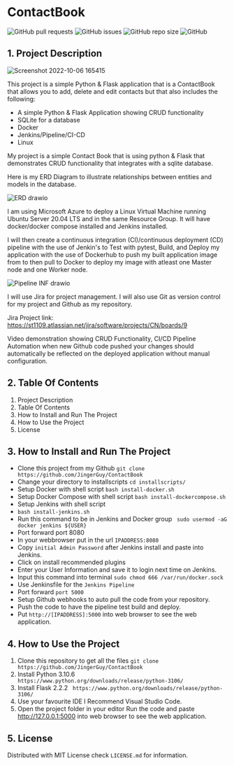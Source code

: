 
# ContactBook

![GitHub pull requests](https://img.shields.io/github/issues-pr/JingerGuy/ContactBook)
![GitHub issues](https://img.shields.io/github/issues/JingerGuy/ContactBook)
![GitHub repo size](https://img.shields.io/github/repo-size/JingerGuy/ContactBook)
![GitHub](https://img.shields.io/github/license/JingerGuy/ContactBook)

## 1. Project Description

![Screenshot 2022-10-06 165415](https://user-images.githubusercontent.com/110673932/194360848-8c52f1b4-f462-48ea-834e-5d269eb338d2.png)


This project is a simple Python & Flask application that is a ContactBook that allows you to add, delete and edit contacts but that also includes the following:
- A simple Python & Flask Application showing CRUD functionality
- SQLite for a database
- Docker
- Jenkins/Pipeline/CI-CD
- Linux



My project is a simple Contact Book that is using python & Flask that demonstrates CRUD functionality that integrates with a sqlite database. 

Here is my ERD Diagram to illustrate relationships between entities and models in the database.


![ERD drawio](https://user-images.githubusercontent.com/110673932/193861865-b89c0a84-afb6-4dd8-8915-53e9de3ad8b9.png)



I am using Microsoft Azure to deploy a Linux Virtual Machine running Ubuntu Server 20.04 LTS and in the same Resource Group. It will have docker/docker compose installed and Jenkins installed.


I will then create a continuous integration (CI)/continuous deployment (CD) pipeline with the use of Jenkin's to Test with pytest, Build, and Deploy my application with the use of Dockerhub to push my built application image from to then pull to Docker to deploy my image with atleast one Master node and one Worker node.

![Pipeline INF drawio](https://user-images.githubusercontent.com/110673932/194330730-a5126b72-be53-4ccb-8009-c0b6e879772b.png)





I will use Jira for project management. I will also use Git as version control for my project and Github as my repository.

Jira Project link: https://st1109.atlassian.net/jira/software/projects/CN/boards/9




Video demonstration showing CRUD Functionality,
CI/CD Pipeline Automation when new Github code pushed your changes should automatically be reflected on the deployed application without manual configuration.




## 2. Table Of Contents


1. Project Description
2. Table Of Contents
3. How to Install and Run The Project
4. How to Use the Project
5. License



## 3. How to Install and Run The Project

- Clone this project from my Github ``` git clone https://github.com/JingerGuy/ContactBook ```
- Change your directory to installscripts ``` cd installscripts/ ``` 
- Setup Docker with shell script 
  ``` bash install-docker.sh ```
- Setup Docker Compose with shell script
  ``` bash install-dockercompose.sh ```
- Setup Jenkins with shell script
- ``` bash install-jenkins.sh ```
- Run this command to be in Jenkins and Docker group ``` sudo usermod -aG docker jenkins ${USER}```
- Port forward port 8080
- In your webbrowser put in the url 
  ``` IPADDRESS:8080 ```
- Copy ``` initial Admin Password ``` after Jenkins install and paste into Jenkins.
- Click on install recommended plugins
- Enter your User Information and save it to login next time on Jenkins.
- Input this command into terminal ``` sudo chmod 666 /var/run/docker.sock ```
- Use Jenkinsfile for the ``` Jenkins Pipeline ```
- Port forward ``` port 5000 ```
- Setup Github webhooks to auto pull the code from your repository.
- Push the code to have the pipeline test build and deploy.
- Put ```http://[IPADDRESS]:5000``` into web browser to see the web application.


## 4. How to Use the Project

1. Clone this repository to get all the files ``` git clone https://github.com/JingerGuy/ContactBook  ```
2. Install Python 3.10.6 ``` https://www.python.org/downloads/release/python-3106/```
3. Install Flask 2.2.2 ``` https://www.python.org/downloads/release/python-3106/```
4. Use your favourite IDE I Recommend Visual Studio Code.
5. Open the project folder in your editor Run the code and paste http://127.0.0.1:5000 into web browser to see the web application.




## 5. License

Distributed with MIT License check ``` LICENSE.md ``` for information.


